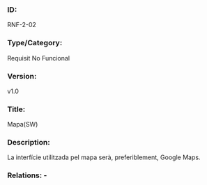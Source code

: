 ### ID:
RNF-2-02
### Type/Category:
Requisit No Funcional
### Version:
v1.0
### Title:
Mapa(SW)
### Description:
La interfície utilitzada pel mapa serà, preferiblement, Google Maps.
### Relations: -
